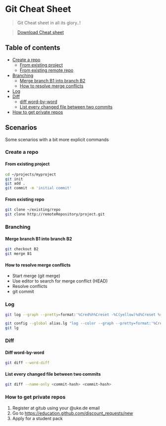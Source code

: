 # Git Cheat Sheet
>Git Cheat sheet in all its glory..!

> [Download Cheat sheet](git_cheat_sheet.pdf)

## Table of contents
- [Create a repo](#create-a-repo)
  - [From existing project](#from-existing-project)
  - [From existing remote repo](#from-existing-repo)
- [Branching](#branching)
  - [Merge branch B1 into branch B2](#merge-branch-B1-into-branch-B2)
  - [How to resolve merge conflicts](#how-to-resolve-merge-conflicts)
- [Log](#log)
- [Diff](#diff)
  - [diff word-by-word](#diff-word-by-word)
  - [List every changed file between two commits](#list-every-changed-file-between-two-commits)
- [How to get private repos](#how-to-get-private-repos)


## Scenarios
Some scenarios with a bit more explicit commands

### Create a repo

#### From existing project

```bash
cd ~/projects/myproject
git init
git add .
git commit -m 'initial commit'
```

#### From existing repo
```bash
git clone ~/existing/repo
git clone http://remoteRepository/project.git
```

### Branching

#### Merge branch B1 into branch B2

```bash
git checkout B2
git merge B1
```

#### How to resolve merge conflicts

- Start merge (git merge)
- Use editor to search for merge conflict (HEAD)
- Resolve conflicts
- git commit


### Log

```bash
git log --graph --pretty=format:'%Cred%h%Creset -%C(yellow)%d%Creset %s %Cgreen(%cr) %C(bold blue)<%an>%Creset' --abbrev-commit
```

```bash
git config --global alias.lg "log --color --graph --pretty=format:'%Cred%h%Creset -%C(yellow)%d%Creset %s %Cgreen(%cr) %C(bold blue)<%an>%Creset' --abbrev-commit"
git lg
```

### Diff

#### Diff word-by-word

```bash
git diff --word-diff
```

#### List every changed file between two commits

```bash
git diff --name-only <commit-hash> <commit-hash>
```



### How to get private repos

1. Register at gitub using your @uke.de email
2. Go to https://education.github.com/discount_requests/new
3. Apply for a student pack
